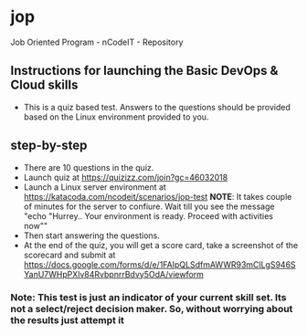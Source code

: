 # jop
Job Oriented Program - nCodeIT - Repository 

## Instructions for launching the Basic DevOps & Cloud skills 
* This is a quiz based test. Answers to the questions should be provided based on the Linux environment provided to you. 

## step-by-step
* There are 10 questions in the quiz. 
* Launch quiz at https://quizizz.com/join?gc=46032018
* Launch a Linux server environment at https://katacoda.com/ncodeit/scenarios/jop-test __NOTE__: It takes couple of minutes for the server to confiure. Wait till you see the message "echo "Hurrey.. Your environment is ready. Proceed with activities now"" 
* Then start answering the questions. 
* At the end of the quiz, you will get a score card, take a screenshot of the scorecard and submit at https://docs.google.com/forms/d/e/1FAIpQLSdfmAWWR93mClLgS946SYanU7WHpPXlv84RvbpnrrBdvy5OdA/viewform

### Note: This test is just an indicator of your current skill set. Its not a select/reject decision maker. So, without worrying about the results just attempt it
